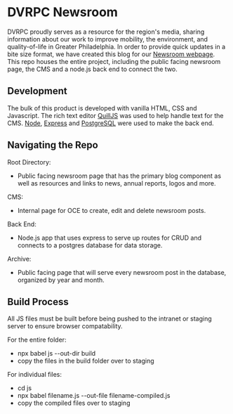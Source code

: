 # DVRPC Newsroom
DVRPC proudly serves as a resource for the region's media, sharing information about our work to improve mobility, the environment, and quality-of-life in Greater Philadelphia. In order to provide quick updates in a bite size format, we have created this blog for our <a href="https://www.dvrpc.org/Newsroom/">Newsroom webpage</a>. This repo houses the entire project, including the public facing newsroom page, the CMS and a node.js back end to connect the two.

## Development
The bulk of this product is developed with vanilla HTML, CSS and Javascript. The rich text editor <a href="https://quilljs.com/">QuillJS</a> was used to help handle text for the CMS. <a href="https://nodejs.org/en/">Node</a>, <a href="https://expressjs.com/">Express</a> and <a href="https://www.postgresql.org/">PostgreSQL</a> were used to make the back end. 

## Navigating the Repo
Root Directory:
- Public facing newsroom page that has the primary blog component as well as resources and links to news, annual reports, logos and more.

CMS:
- Internal page for OCE to create, edit and delete newsroom posts.

Back End:
- Node.js app that uses express to serve up routes for CRUD and connects to a postgres database for data storage.

Archive:
- Public facing page that will serve every newsroom post in the database, organized by year and month.

## Build Process
All JS files must be built before being pushed to the intranet or staging server to ensure browser compatability. 

For the entire folder:
- npx babel js --out-dir build
- copy the files in the build folder over to staging

For individual files:
- cd js
- npx babel filename.js --out-file filename-compiled.js
- copy the compiled files over to staging